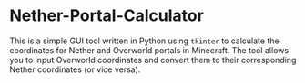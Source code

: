 # Nether-Portal-Calculator
This is a simple GUI tool written in Python using `tkinter` to calculate the coordinates for Nether and Overworld portals in Minecraft. The tool allows you to input Overworld coordinates and convert them to their corresponding Nether coordinates (or vice versa).
